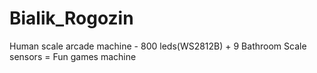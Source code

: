 # Bialik_Rogozin
Human scale arcade machine - 800 leds(WS2812B) + 9 Bathroom Scale sensors = Fun games machine
